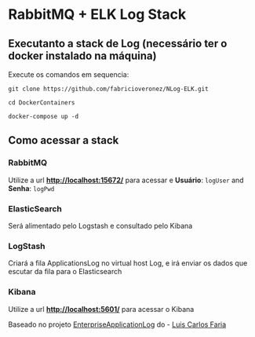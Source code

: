 # RabbitMQ + ELK Log Stack

## Executanto a stack de Log (necessário ter o docker instalado na máquina)
Execute os comandos em sequencia:

```git clone https://github.com/fabricioveronez/NLog-ELK.git```

```cd DockerContainers```

```docker-compose up -d```

## Como acessar a stack 

### RabbitMQ
Utilize a url **[http://localhost:15672/](http://localhost:15672/)** para acessar e  **Usuário**: ```logUser``` and **Senha**: ```logPwd```

### ElasticSearch
Será alimentado pelo Logstash e consultado pelo Kibana

### LogStash
Criará a fila ApplicationsLog no virtual host Log, e irá enviar os dados que escutar da fila para o Elasticsearch

### Kibana
Utilize a url  **[http://localhost:5601/](http://localhost:5601/)** para acessar o Kibana

Baseado no projeto [EnterpriseApplicationLog](https://github.com/docker-gallery/EnterpriseApplicationLog) do - [Luis Carlos Faria](http://gago.io/)


